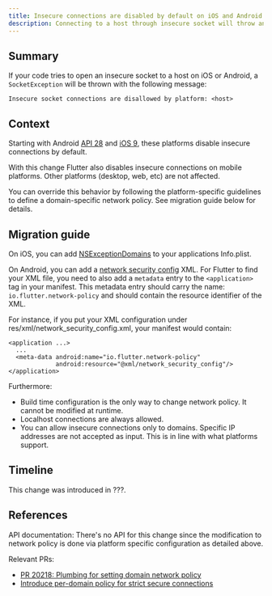 ```yaml
---
title: Insecure connections are disabled by default on iOS and Android.
description: Connecting to a host through insecure socket will throw an exception unless the domain is explicitly allowed by policy.
---
```


## Summary

If your code tries to open an insecure socket to a host on iOS or Android, a `SocketException` will be thrown with the following message:

```
Insecure socket connections are disallowed by platform: <host>
```

## Context

Starting with Android [API 28](https://developer.android.com/training/articles/security-config#CleartextTrafficPermitted) and [iOS 9](https://developer.apple.com/documentation/bundleresources/information_property_list/nsapptransportsecurity), these platforms disable insecure connections by default.

With this change Flutter also disables insecure connections on mobile platforms. Other platforms (desktop, web, etc) are not affected.

You can override this behavior by following the platform-specific guidelines to define a domain-specific network policy. See migration guide below for details.


## Migration guide

On iOS, you can add [NSExceptionDomains](https://developer.apple.com/documentation/bundleresources/information_property_list/nsapptransportsecurity/nsexceptiondomains) to your applications Info.plist.

On Android, you can add a [network security config](https://developer.android.com/training/articles/security-config#CleartextTrafficPermitted) XML. For Flutter to find your XML file, you need to also add a `metadata` entry to the `<application>` tag in your manifest. This metadata entry should carry the name: `io.flutter.network-policy` and should contain the resource identifier of the XML.

For instance, if you put your XML configuration under res/xml/network_security_config.xml, your manifest would contain:

```
<application ...>
  ...
  <meta-data android:name="io.flutter.network-policy"
             android:resource="@xml/network_security_config"/>
</application>
```

Furthermore:

- Build time configuration is the only way to change network policy. It cannot be modified at runtime.
- Localhost connections are always allowed.
- You can allow insecure connections only to domains. Specific IP addresses are not accepted as input. This is in line with what platforms support.

## Timeline

This change was introduced in ???.

## References

API documentation: There's no API for this change since the modification to network policy is done via platform specific configuration as detailed above.

Relevant PRs:

* [PR 20218: Plumbing for setting domain network policy][]
* [Introduce per-domain policy for strict secure connections][]

[PR 20218: Plumbing for setting domain network policy]: {{site.github}}/flutter/engine/pull/20218
[Introduce per-domain policy for strict secure connections]: https://github.com/dart-lang/sdk/commit/d878cfbf20375befa09f9bf85f0ba2b87b319427